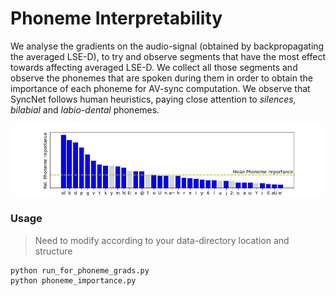 # Phoneme Interpretability

We analyse the gradients on the audio-signal (obtained by backpropagating the averaged LSE-D), to try and observe segments that have the most effect towards affecting averaged LSE-D.
We collect all those segments and observe the phonemes that are spoken during them in order to obtain the importance of each phoneme for AV-sync computation. We observe that SyncNet follows human heuristics, paying close attention to *silences, bilabial* and *labio-dental* phonemes.

![Phoneme Importances](./PhoneImps.jpg)

### Usage
> Need to modify according to your data-directory location and structure
```
python run_for_phoneme_grads.py
python phoneme_importance.py
```
